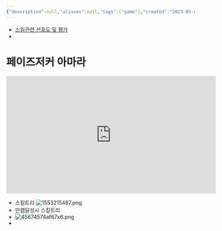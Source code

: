 ```yaml
---
{"description":null,"aliases":null,"tags":["game"],"created":"2023-03-02T15:18:58","updated":"2023-07-15T21:33:02","title":"아마라","dg-publish":true,"permalink":"/docs/아마라/","dgPassFrontmatter":true}
---
```



- [스킬관련 선호도 및 평가](https://m.ruliweb.com/game/85162/read/9426630)
- 

# 페이즈저커 아마라

<iframe width="560" height="315" src="https://www.youtube.com/embed/iTLIAE7heiA" title="YouTube video player" frameborder="0" allow="accelerometer; autoplay; clipboard-write; encrypted-media; gyroscope; picture-in-picture; web-share" allowfullscreen></iframe>

- 스킬트리 ![1553215487.png](/img/user/docs/assets/1553215487.png)
- 만렙달성시 스킬트리 
- ![45674574af67x6.png](/img/user/docs/assets/45674574af67x6.png)
- 
